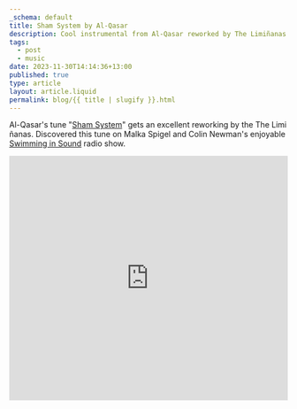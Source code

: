 ```yaml
---
_schema: default
title: Sham System by Al-Qasar
description: Cool instrumental from Al-Qasar reworked by The Limiñanas.
tags:
  - post
  - music
date: 2023-11-30T14:14:36+13:00
published: true
type: article
layout: article.liquid
permalink: blog/{{ title | slugify }}.html
---
```

Al-Qasar's tune "<a title="Sham System (The Limi​ñ​anas Rework) by Al-Qasar" target="_blank" rel="noopener" href="https://alqasar.bandcamp.com/track/sham-system-the-limi-anas-rework">Sham System</a>" gets an excellent reworking by the The Limi​ñ​anas. Discovered this tune on Malka Spigel and Colin Newman's enjoyable <a title="Swimming in Sound radio show" target="_blank" rel="noopener" href="https://www.totallyradio.com/shows/swimming-in-sound/episodes/swimming-in-sound-29-nov-2023#_">Swimming in Sound</a> radio show.

<iframe id="bandcamp" style="border: 0; width: 100%; height: 442px;" src="https://bandcamp.com/EmbeddedPlayer/track=1125358405/size=large/bgcol=ffffff/linkcol=333333/tracklist=false/transparent=true/" seamless><a href="https://alqasar.bandcamp.com/track/sham-system-the-limi-anas-rework">Sham System (The Limiñanas Rework) by Al-Qasar</a></iframe>